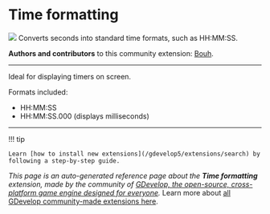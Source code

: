 # Time formatting

<img src="https://resources.gdevelop-app.com/assets/Icons/clock-digital.svg" class="extension-icon"></img>
Converts seconds into standard time formats, such as HH:MM:SS. 

**Authors and contributors** to this community extension: [Bouh](https://gd.games/Bouh).

---

Ideal for displaying timers on screen.

Formats included:
* HH:MM:SS
* HH:MM:SS.000 (displays milliseconds)

---

!!! tip

    Learn [how to install new extensions](/gdevelop5/extensions/search) by following a step-by-step guide.

*This page is an auto-generated reference page about the **Time formatting** extension, made by the community of [GDevelop, the open-source, cross-platform game engine designed for everyone](https://gdevelop.io/).* Learn more about [all GDevelop community-made extensions here](/gdevelop5/extensions).